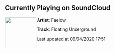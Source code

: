 ## Currently Playing on SoundCloud

[<img align="left" width="100" src="https://i1.sndcdn.com/artworks-tVZtD09ghWzV8JU1-9PbmcQ-t50x50.jpg">](https://soundcloud.com/faelow/floating-underground-1?in=faelow/sets/floating-underground)

**Artist**: Faelow 

**Track**: Floating Underground

Last updated at 09/04/2020 17:51

